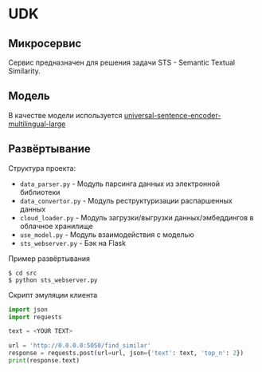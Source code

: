 # UDK  
## Микросервис
Сервис предназначен для решения задачи STS - Semantic Textual Similarity. 

## Модель 
В качестве модели используется [universal-sentence-encoder-multilingual-large](https://tfhub.dev/google/universal-sentence-encoder-multilingual-large/3)


## Развёртывание
Структура проекта:  
- `data_parser.py` - Модуль парсинга данных из электронной библиотеки 
- `data_convertor.py` - Модуль реструктуризации распаршенных данных 
- `cloud_loader.py` - Модуль загрузки/выгрузки данных/эмбеддингов в облачное хранилище
- `use_model.py` - Модуль взаимодействия с моделью 
- `sts_webserver.py` - Бэк на Flask

Пример развёртывания 
```bacs
$ cd src 
$ python sts_webserver.py
```

Скрипт эмуляции клиента 
```python
import json
import requests

text = <YOUR TEXT>

url = 'http://0.0.0.0:5050/find_similar'
response = requests.post(url=url, json={'text': text, 'top_n': 2})
print(response.text)
```